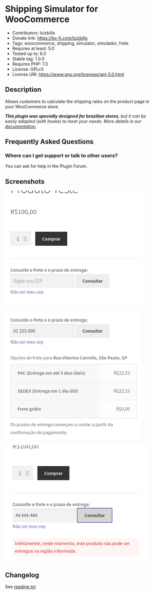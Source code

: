 # Shipping Simulator for WooCommerce

* Contributors: luizbills
* Donate link: https://ko-fi.com/luizbills
* Tags: woocommerce, shipping, simulator, simulador, frete
* Requires at least: 5.0
* Tested up to: 6.0
* Stable tag: 1.0.0
* Requires PHP: 7.3
* License: GPLv3
* License URI: https://www.gnu.org/licenses/gpl-3.0.html

## Description

Allows customers to calculate the shipping rates on the product page in your WooCommerce store.

***This plugin was specially designed for brazilian stores**, but it can be easily adapted (with hooks) to meet your needs. More details in our [documentation](/docs/README.md).*

## Frequently Asked Questions

### Where can I get support or talk to other users?

You can ask for help in the Plugin Forum.

## Screenshots

![Shipping simulator in a product page (in portuguese)](/.wp-org/screenshot-1.png)

![Shipping simulator with results (in portuguese)](/.wp-org/screenshot-2.png)

![Shipping simulator without results (in portuguese)](/.wp-org/screenshot-3.png)

## Changelog

See [readme.txt](/readme.txt)

